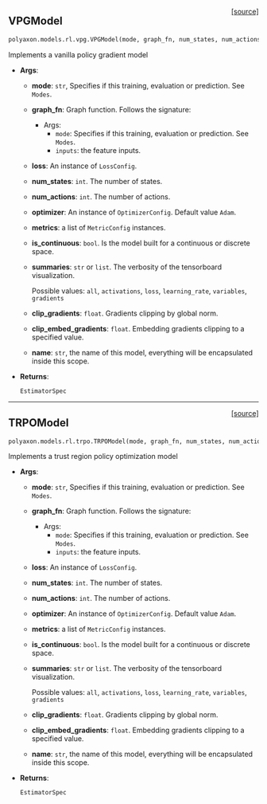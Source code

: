 <span style="float:right;">[[source]](https://github.com/polyaxon/polyaxon/blob/master/polyaxon/models/rl/vpg.py#L12)</span>
## VPGModel

```python
polyaxon.models.rl.vpg.VPGModel(mode, graph_fn, num_states, num_actions, loss=None, optimizer=None, metrics=None, is_deterministic=False, is_continuous=False, summaries='all', clip_gradients=0.5, clip_embed_gradients=0.1, name='Model')
```

Implements a vanilla policy gradient model
- __Args__:

	- __mode__: `str`, Specifies if this training, evaluation or prediction. See `Modes`.

	- __graph_fn__: Graph function. Follows the signature:

		* Args:
			* `mode`: Specifies if this training, evaluation or prediction. See `Modes`.
			* `inputs`: the feature inputs.
	- __loss__: An instance of `LossConfig`.

	- __num_states__: `int`. The number of states.

	- __num_actions__: `int`. The number of actions.

	- __optimizer__: An instance of `OptimizerConfig`. Default value `Adam`.

	- __metrics__: a list of `MetricConfig` instances.

	- __is_continuous__: `bool`. Is the model built for a continuous or discrete space.

	- __summaries__: `str` or `list`. The verbosity of the tensorboard visualization.

		Possible values: `all`, `activations`, `loss`, `learning_rate`, `variables`, `gradients`
	- __clip_gradients__: `float`. Gradients  clipping by global norm.

	- __clip_embed_gradients__: `float`. Embedding gradients clipping to a specified value.

	- __name__: `str`, the name of this model, everything will be encapsulated inside this scope.


 - __Returns__:

	`EstimatorSpec`


----

<span style="float:right;">[[source]](https://github.com/polyaxon/polyaxon/blob/master/polyaxon/models/rl/trpo.py#L14)</span>
## TRPOModel

```python
polyaxon.models.rl.trpo.TRPOModel(mode, graph_fn, num_states, num_actions, loss=None, optimizer=None, metrics=None, is_deterministic=False, is_continuous=False, summaries='all', clip_gradients=0.5, clip_embed_gradients=0.1, name='Model')
```

Implements a trust region policy optimization model
- __Args__:

	- __mode__: `str`, Specifies if this training, evaluation or prediction. See `Modes`.

	- __graph_fn__: Graph function. Follows the signature:

		* Args:
			* `mode`: Specifies if this training, evaluation or prediction. See `Modes`.
			* `inputs`: the feature inputs.
	- __loss__: An instance of `LossConfig`.

	- __num_states__: `int`. The number of states.

	- __num_actions__: `int`. The number of actions.

	- __optimizer__: An instance of `OptimizerConfig`. Default value `Adam`.

	- __metrics__: a list of `MetricConfig` instances.

	- __is_continuous__: `bool`. Is the model built for a continuous or discrete space.

	- __summaries__: `str` or `list`. The verbosity of the tensorboard visualization.

		Possible values: `all`, `activations`, `loss`, `learning_rate`, `variables`, `gradients`
	- __clip_gradients__: `float`. Gradients  clipping by global norm.

	- __clip_embed_gradients__: `float`. Embedding gradients clipping to a specified value.

	- __name__: `str`, the name of this model, everything will be encapsulated inside this scope.


 - __Returns__:

	`EstimatorSpec`
